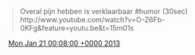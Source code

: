 > Overal pijn hebben is verklaarbaar \#humor \(30sec\) http://www\.youtube\.com/watch?v\=O\-Z6Fb\-0KFg&feature\=youtu\.be&t\=15m01s

<img src="../../media/tweet.ico" width="12" /> [Mon Jan 21 00:08:00 +0000 2013](https://twitter.com/DromerDenker/status/293147901956345856)